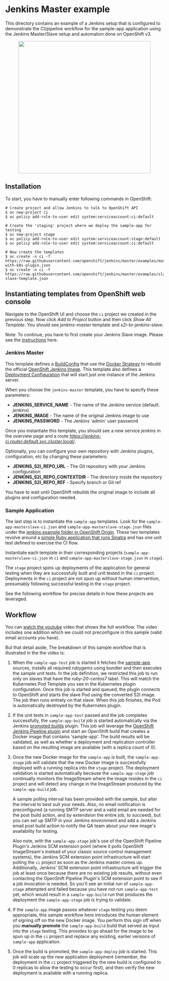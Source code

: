 # Jenkins Master example

This directory contains an example of a Jenkins setup that is configured to
demonstrate the CI/pipeline workflow for the sample-app application using the
Jenkins Master/Slave setup and automation done on OpenShift v3.

<p align="center">
<img width="420" src="https://raw.githubusercontent.com/mfojtik/jenkins-ci/master/jenkins-flow.png"/>
</p>

## Installation

To start, you have to manually enter following commands in OpenShift:


```console
# Create project and allow Jenkins to talk to OpenShift API
$ oc new-project ci
$ oc policy add-role-to-user edit system:serviceaccount:ci:default

# Create the 'staging' project where we deploy the sample-app for testing
$ oc new-project stage
$ oc policy add-role-to-user edit system:serviceaccount:stage:default
$ oc policy add-role-to-user edit system:serviceaccount:ci:default

# Now create the templates
$ oc create -n ci -f https://raw.githubusercontent.com/openshift/jenkins/master/examples/master/jenkins-with-k8s-plugin.json
$ oc create -n ci -f https://raw.githubusercontent.com/openshift/jenkins/master/examples/slave/s2i-slave-template.json
```

## Instantiating templates from OpenShift web console

Navigate to the OpenShift UI and choose the `ci` project we created in the previous
step. Now click *Add to Project* button and then click *Show All
Template*. You should see *jenkins-master* template and *s2i-to-jenkins-slave*.

Note: To continue, you have to first create your Jenkins Slave image. Please see
the [instructions](../slave/README.md) here.

### Jenkins Master

This template defines a
[BuildConfig](https://docs.openshift.org/latest/dev_guide/builds.html#defining-a-buildconfig)
that use the [Docker
Strategy](https://docs.openshift.org/latest/dev_guide/builds.html#docker-strategy-options)
to rebuild the official [OpenShift Jenkins Image](https://github.com/openshift/jenkins).
This template also defines a [Deployment Configuration](https://docs.openshift.org/latest/dev_guide/deployments.html#creating-a-deployment-configuration) that will start just one instance
of the Jenkins server.

When you choose the `jenkins-master` template, you have to specify these parameters:

* **JENKINS_SERVICE_NAME** - The name of the Jenkins service (default: *jenkins*)
* **JENKINS_IMAGE** - The name of the original Jenkins image to use
* **JENKINS_PASSWORD** - The Jenkins 'admin' user password

Once you instantiate this template, you should see a new service *jenkins* in
the overview page and a route *https://jenkins-ci.router.default.svc.cluster.local/*.

Optionally, you can configure your own repository with Jenkins plugins,
configuration, etc by changing these parameters:

* **JENKINS_S2I_REPO_URL** - The Git repository with your Jenkins configuration
* **JENKINS_S2I_REPO_CONTEXTDIR** - The directory inside the repository
* **JENKINS_S2I_REPO_REF** - Specify branch or Git ref

You have to wait until OpenShift rebuilds the original image to include all
plugins and configuration needed.

### Sample Application

The last step is to instantiate the `sample-app` templates.  Look for the `sample-app-masterslave-ci.json` and
`sample-app-masterslave-stage.json` files under the [jenkins example folder in OpenShift Origin](https://github.com/openshift/origin/tree/master/examples/jenkins).
These two templates revolve around a [simple Ruby application that runs Sinatra](https://github.com/mfojtik/sample-app) and has one unit test defined to exercise the CI flow.

Instantiate each template in their corresponding projects (`sample-app-masterslave-ci.json` in `ci` and `sample-app-masterslave-stage.json` in `stage`).

The `stage` project spins up deployments of the application for general testing when they are successfully built and unit tested
in the `ci` project.  Deployments in the `ci` project are not spun up without human intervention, presumably following successful testing in
the `stage` project.

See the following workflow for precise details in how these projects are leveraged.

## Workflow

You can [watch the youtube](https://www.youtube.com/watch?v=HsdmSaz1zhs)
video that shows the full workflow. The video includes one addition which we could not
preconfigure in this sample (valid email accounts you have).

But that detail aside, The breakdown of this sample workflow that is illustrated in the the video is:

1. When the `sample-app-test` job is started it fetches the [sample-app](https://github.com/mfojtik/sample-app) sources,
   installs all required rubygems using bundler and then executes the sample unit tests.
   In the job definition, we restricted this job to run only on slaves that have
   the *ruby-20-centos7* label. This will match the Kubernetes Pod Template you see
   in the Kubernetes plugin configuration. Once this job is started and queued,
   the plugin connects to OpenShift and starts the slave Pod using the converted
   S2I image. The job then runs entirely on that slave.
   When this job finishes, the Pod is automatically destroyed by the Kubernetes
   plugin.

2. If the unit tests in `sample-app-test` passed and the job completes successfully, the `sample-app-build` job is started automatically via
   the Jenkins [promoted builds](https://wiki.jenkins-ci.org/display/JENKINS/Promoted+Builds+Plugin)
   plugin. This job will leverage the [OpenShift Jenkins Pipeline plugin](https://github.com/openshift/jenkins-plugin) and start an OpenShift
   build that creates a Docker image that contains 'sample-app'.  The build results will be validated, as well as whether a deployment
   and replication controller based on the resulting image are available (with a replica count of 0).

3. Once the new Docker image for the `sample-app` is built, the
   `sample-app-stage` job will validate that the new Docker image is successfully deployed with a running replica into the `stage` project.  The
   deployment validation is started automatically because the `sample-app-stage` job continually monitors the ImageStream where the image resides
   in the `ci` project and will detect any change in the ImageStream produced by the `sample-app-build` job.

   A sample polling interval has been provided with the sample, but alter the interval to best suit your needs.  Also, no email notification is
   preconfigured (a running SMTP server and a valid email are needed for the post build action, and by extendsion the entire job, to succeed), but you can set up SMTP in your Jenkins environment and
   add a Jenkins email post build action to notify the QA team about your new image's availability for testing.
   
   Also note, with the `sample-app-stage` job's use of the OpenShift Pipeline Plugin's Jenkins SCM extension point (where it polls OpenShift ImageStream's instead
   of your classic source control management systems), the Jenkins SCM extension point infrastructure will start polling the `ci` project as soon as the Jenkins master comes up.
   Additionally, Jenkins' SCM extension point  infrastructure will trigger the job at least once because there are no existing job results, without even contacting the OpenShift Pipeline Plugin's
   SCM extension point to see if a job invocation is needed.  So you'll see
   an initial run of `sample-app-stage` attempted and failed because you have not run `sample-app-test` yet, which would result in a `sample-app-build` run
   that produces the deployment the `sample-app-stage` job is trying to validate.

4. If the `sample-app` image passes whatever `stage` testing you deem appropriate, this sample workflow here introduces the human element of signing off
   on the new Docker image.  You perform this sign off when you **manually promote** the `sample-app-build` build that served as input into the `stage` testing.
   This provides to go ahead for the image to be spun up in the `ci` project and replace any existing, earlier versions of `sample-app` application.

5. Once the build is promoted, the `sample-app-deploy` job is started. This job
   will scale up the new application deployment (remember, the deployment in the `ci` project triggered by the new build is configured to 0 replicas to allow the testing
   to occur first), and then verify the new deployment is available with a running replica.

